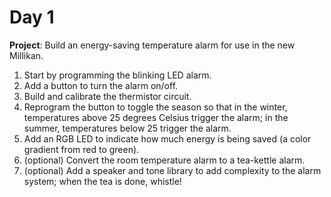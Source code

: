 Day 1
===============

**Project**: Build an energy-saving temperature alarm for use in the new Millikan. 
1. Start by programming the blinking LED alarm.
2. Add a button to turn the alarm on/off.
3. Build and calibrate the thermistor circuit.
4. Reprogram the button to toggle the season so that in the winter, temperatures above 25 degrees Celsius trigger the alarm; in the summer, temperatures below 25 trigger the alarm. 
5. Add an RGB LED to indicate how much energy is being saved (a color gradient from red to green).
6. (optional) Convert the room temperature alarm to a tea-kettle alarm.
7. (optional) Add a speaker and tone library to add complexity to the alarm system; when the tea is done, whistle!